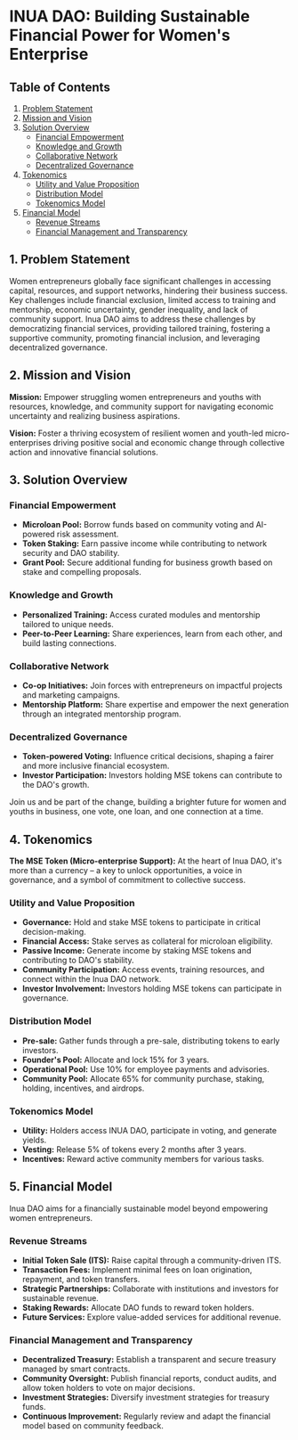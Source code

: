 # INUA DAO: Building Sustainable Financial Power for Women's Enterprise

## Table of Contents

1. [Problem Statement](#problem-statement)
2. [Mission and Vision](#mission-and-vision)
3. [Solution Overview](#solution-overview)
   - [Financial Empowerment](#financial-empowerment)
   - [Knowledge and Growth](#knowledge-and-growth)
   - [Collaborative Network](#collaborative-network)
   - [Decentralized Governance](#decentralized-governance)
4. [Tokenomics](#tokenomics)
   - [Utility and Value Proposition](#utility-and-value-proposition)
   - [Distribution Model](#distribution-model)
   - [Tokenomics Model](#tokenomics-model)
5. [Financial Model](#financial-model)
   - [Revenue Streams](#revenue-streams)
   - [Financial Management and Transparency](#financial-management-and-transparency)

## 1. Problem Statement

Women entrepreneurs globally face significant challenges in accessing capital, resources, and support networks, hindering their business success. Key challenges include financial exclusion, limited access to training and mentorship, economic uncertainty, gender inequality, and lack of community support. Inua DAO aims to address these challenges by democratizing financial services, providing tailored training, fostering a supportive community, promoting financial inclusion, and leveraging decentralized governance.

## 2. Mission and Vision

**Mission:** Empower struggling women entrepreneurs and youths with resources, knowledge, and community support for navigating economic uncertainty and realizing business aspirations.

**Vision:** Foster a thriving ecosystem of resilient women and youth-led micro-enterprises driving positive social and economic change through collective action and innovative financial solutions.

## 3. Solution Overview

### Financial Empowerment

- **Microloan Pool:** Borrow funds based on community voting and AI-powered risk assessment.
- **Token Staking:** Earn passive income while contributing to network security and DAO stability.
- **Grant Pool:** Secure additional funding for business growth based on stake and compelling proposals.

### Knowledge and Growth

- **Personalized Training:** Access curated modules and mentorship tailored to unique needs.
- **Peer-to-Peer Learning:** Share experiences, learn from each other, and build lasting connections.

### Collaborative Network

- **Co-op Initiatives:** Join forces with entrepreneurs on impactful projects and marketing campaigns.
- **Mentorship Platform:** Share expertise and empower the next generation through an integrated mentorship program.

### Decentralized Governance

- **Token-powered Voting:** Influence critical decisions, shaping a fairer and more inclusive financial ecosystem.
- **Investor Participation:** Investors holding MSE tokens can contribute to the DAO's growth.

Join us and be part of the change, building a brighter future for women and youths in business, one vote, one loan, and one connection at a time.

## 4. Tokenomics

**The MSE Token (Micro-enterprise Support):** At the heart of Inua DAO, it's more than a currency – a key to unlock opportunities, a voice in governance, and a symbol of commitment to collective success.

### Utility and Value Proposition

- **Governance:** Hold and stake MSE tokens to participate in critical decision-making.
- **Financial Access:** Stake serves as collateral for microloan eligibility.
- **Passive Income:** Generate income by staking MSE tokens and contributing to DAO's stability.
- **Community Participation:** Access events, training resources, and connect within the Inua DAO network.
- **Investor Involvement:** Investors holding MSE tokens can participate in governance.

### Distribution Model

- **Pre-sale:** Gather funds through a pre-sale, distributing tokens to early investors.
- **Founder's Pool:** Allocate and lock 15% for 3 years.
- **Operational Pool:** Use 10% for employee payments and advisories.
- **Community Pool:** Allocate 65% for community purchase, staking, holding, incentives, and airdrops.

### Tokenomics Model

- **Utility:** Holders access INUA DAO, participate in voting, and generate yields.
- **Vesting:** Release 5% of tokens every 2 months after 3 years.
- **Incentives:** Reward active community members for various tasks.

## 5. Financial Model

Inua DAO aims for a financially sustainable model beyond empowering women entrepreneurs.

### Revenue Streams

- **Initial Token Sale (ITS):** Raise capital through a community-driven ITS.
- **Transaction Fees:** Implement minimal fees on loan origination, repayment, and token transfers.
- **Strategic Partnerships:** Collaborate with institutions and investors for sustainable revenue.
- **Staking Rewards:** Allocate DAO funds to reward token holders.
- **Future Services:** Explore value-added services for additional revenue.

### Financial Management and Transparency

- **Decentralized Treasury:** Establish a transparent and secure treasury managed by smart contracts.
- **Community Oversight:** Publish financial reports, conduct audits, and allow token holders to vote on major decisions.
- **Investment Strategies:** Diversify investment strategies for treasury funds.
- **Continuous Improvement:** Regularly review and adapt the financial model based on community feedback.

